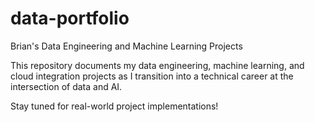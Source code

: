 # data-portfolio
Brian's Data Engineering and Machine Learning Projects



This repository documents my data engineering, machine learning, and cloud integration projects as I transition into a technical career at the intersection of data and AI.

Stay tuned for real-world project implementations!

